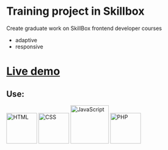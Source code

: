 # Training project in Skillbox

Create graduate work on SkillBox frontend developer courses
- adaptive
- responsive

# [Live demo](https://ole-db-gui.github.io/frontend-developer-diploma/)
## Use:
<img src="https://img.shields.io/badge/HTML-8%2C2%25-orange" alt="HTML" width="80"/> 
<img src="https://img.shields.io/badge/CSS-17.9%25-blueviolet" alt="CSS" width="80"/>
<img src="https://img.shields.io/badge/JavaScript-73%2C2%25-yellow" alt="JavaScript" width="100"/> 
<img src="https://img.shields.io/badge/PHP-0%2C7%25-blue" alt="PHP" width="80"/>






